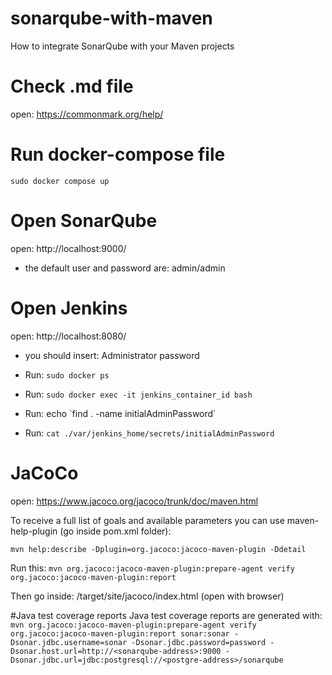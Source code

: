 # sonarqube-with-maven
How to integrate SonarQube with your Maven projects

# Check .md file
open: https://commonmark.org/help/

# Run docker-compose file
`sudo docker compose up`

# Open SonarQube
open: http://localhost:9000/

- the default user and password are: admin/admin

# Open Jenkins
open: http://localhost:8080/

- you should insert: Administrator password

- Run: `sudo docker ps`
- Run: `sudo docker exec -it jenkins_container_id bash`
- Run: echo \`find . -name initialAdminPassword\`
- Run: `cat ./var/jenkins_home/secrets/initialAdminPassword`

# JaCoCo
open: https://www.jacoco.org/jacoco/trunk/doc/maven.html

To receive a full list of goals and available parameters you can use maven-help-plugin (go inside pom.xml folder):

`mvn help:describe -Dplugin=org.jacoco:jacoco-maven-plugin -Ddetail`

Run this: `mvn org.jacoco:jacoco-maven-plugin:prepare-agent verify org.jacoco:jacoco-maven-plugin:report`

Then go inside: /target/site/jacoco/index.html (open with browser)

#Java test coverage reports
Java test coverage reports are generated with: `mvn org.jacoco:jacoco-maven-plugin:prepare-agent verify org.jacoco:jacoco-maven-plugin:report sonar:sonar -Dsonar.jdbc.username=sonar -Dsonar.jdbc.password=password -Dsonar.host.url=http://<sonarqube-address>:9000 -Dsonar.jdbc.url=jdbc:postgresql://<postgre-address>/sonarqube`







